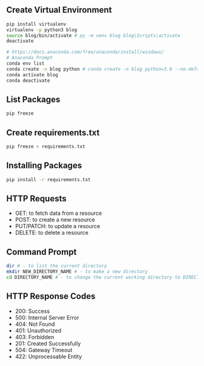 ## Create Virtual Environment
```bash
pip install virtualenv
virtualenv -p python3 blog
source blog/bin/activate # py -m venv blog blog\Scripts\activate
deactivate
```
```bash
# https://docs.anaconda.com/free/anaconda/install/windows/
# Anaconda Prompt
conda env list
conda create -n blog python # conda create -n blog python=3.8 --no-default-packages --no-deps
conda activate blog
conda deactivate
```

## List Packages
```bash
pip freeze
```

## Create requirements.txt
```bash
pip freeze > requirements.txt
```

## Installing Packages
```bash
pip install -r requirements.txt
```

## HTTP Requests
- GET: to fetch data from a resource
- POST: to create a new resource
- PUT/PATCH: to update a resource
- DELETE: to delete a resource

## Command Prompt
```bash
dir # - to list the current directory
mkdir NEW_DIRECTORY_NAME # - to make a new directory
cd DIRECTORY_NAME # - to change the current working directory to DIRECTORY_NAME
```

## HTTP Response Codes
- 200: Success
- 500: Internal Server Error
- 404: Not Found
- 401: Unauthorized
- 403: Forbidden
- 201: Created Successfully
- 504: Gateway Timeout
- 422: Unprocessable Entity
